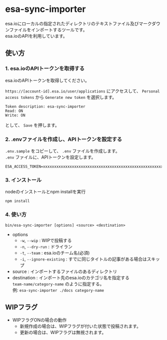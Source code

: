 # esa-sync-importer

esa.ioにローカルの指定されたディレクトリのテキストファイル及びマークダウンファイルをインポートするツールです。  
esa.ioのAPIを利用しています。  

## 使い方

### 1. esa.ioのAPIトークンを取得する

esa.ioのAPIトークンを取得してください。  

`https://[account-id].esa.io/user/applications` にアクセスして、
`Personal access tokens` から `Generate new token` を選択します。
  
```
Token description: esa-sync-importer
Read: ON
Write: ON
```
  
として、 `Save` を押します。  

### 2. .envファイルを作成し、APIトークンを設定する

`.env.sample` をコピーして、 `.env` ファイルを作成します。  
`.env` ファイルに、APIトークンを設定します。  

```
ESA_ACCESS_TOKEN=xxxxxxxxxxxxxxxxxxxxxxxxxxxxxxxxxxxxxxxxxxxxxxxxxxxxxxxxxxxxxxxx
```

### 3. インストール

nodeのインストールとnpm installを実行

```
npm install
```

### 4. 使い方

```
bin/esa-sync-importer [options] <source> <destination>
```

* options
  * `-w`, `--wip` : WIPで投稿する
  * `-n`, `--dry-run` : ドライラン
  * `-t`, `--team` : esa.ioのチーム名(必須)
  * `-i`, `--ignore-existing` : すでに同じタイトルの記事がある場合はスキップ
* source : インポートするファイルのあるディレクトリ
* destination : インポート先のesa.ioのカテゴリ名を指定する    
  `team-name/category-name` のように指定する。    
  例: `esa-sync-importer ./docs category-name`
  

## WIPフラグ

- WIPフラグONの場合の動作
  - 新規作成の場合は、WIPフラグが付いた状態で投稿されます。
  - 更新の場合は、WIPフラグは無視されます。
